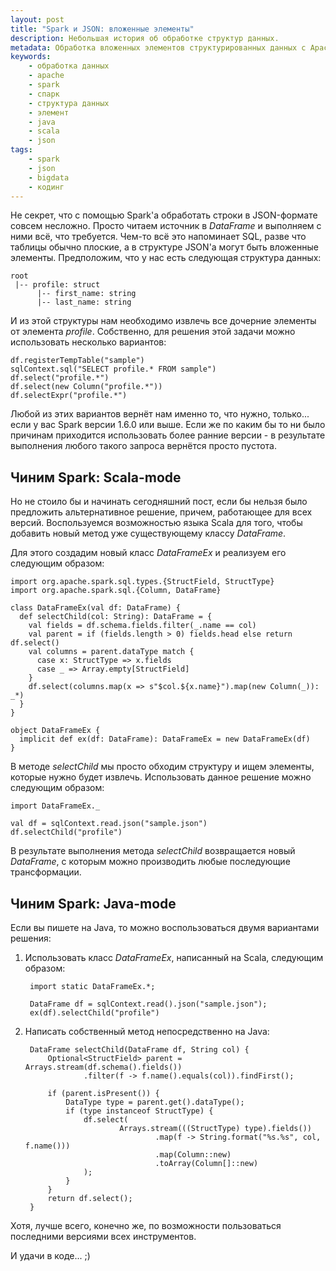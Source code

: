 ```yaml
---
layout: post
title: "Spark и JSON: вложенные элементы"
description: Небольшая история об обработке структур данных.
metadata: Обработка вложенных элементов структурированных данных с Apache Spark
keywords:
    - обработка данных
    - apache
    - spark
    - спарк
    - структура данных
    - элемент
    - java
    - scala
    - json
tags:
    - spark
    - json
    - bigdata
    - кодинг
---
```

Не секрет, что с помощью Spark'а обработать строки в JSON-формате совсем несложно.
Просто читаем источник в _DataFrame_ и выполняем с ними всё, что требуется. Чем-то всё это
напоминает SQL, разве что таблицы обычно плоские, а в структуре JSON'а могут быть
вложенные элементы. Предположим, что у нас есть следующая структура данных:

    root
     |-- profile: struct
          |-- first_name: string
          |-- last_name: string

И из этой структуры нам необходимо извлечь все дочерние элементы от элемента _profile_.
Собственно, для решения этой задачи можно использовать несколько вариантов:

    df.registerTempTable("sample")
    sqlContext.sql("SELECT profile.* FROM sample")
    df.select("profile.*")
    df.select(new Column("profile.*"))
    df.selectExpr("profile.*")

Любой из этих вариантов вернёт нам именно то, что нужно, только... если у вас Spark
версии 1.6.0 или выше. Если же по каким бы то ни было причинам приходится использовать
более ранние версии - в результате выполнения любого такого запроса вернётся просто
пустота.

## Чиним Spark: Scala-mode

Но не стоило бы и начинать сегодняшний пост, если бы нельзя было предложить альтернативное
решение, причем, работающее для всех версий. Воспользуемся возможностью языка Scala
для того, чтобы добавить новый метод уже существующему классу _DataFrame_.

Для этого создадим новый класс _DataFrameEx_ и реализуем его следующим образом:

    import org.apache.spark.sql.types.{StructField, StructType}
    import org.apache.spark.sql.{Column, DataFrame}

    class DataFrameEx(val df: DataFrame) {
      def selectChild(col: String): DataFrame = {
        val fields = df.schema.fields.filter(_.name == col)
        val parent = if (fields.length > 0) fields.head else return df.select()
        val columns = parent.dataType match {
          case x: StructType => x.fields
          case _ => Array.empty[StructField]
        }
        df.select(columns.map(x => s"$col.${x.name}").map(new Column(_)): _*)
      }
    }

    object DataFrameEx {
      implicit def ex(df: DataFrame): DataFrameEx = new DataFrameEx(df)
    }

В методе _selectChild_ мы просто обходим структуру и ищем элементы, которые нужно
будет извлечь. Использовать данное решение можно следующим образом:

    import DataFrameEx._

    val df = sqlContext.read.json("sample.json")
    df.selectChild("profile")

В результате выполнения метода _selectChild_ возвращается новый _DataFrame_, с которым
можно производить любые последующие трансформации.

## Чиним Spark: Java-mode

Если вы пишете на Java, то можно воспользоваться двумя вариантами решения:

1. Использовать класс _DataFrameEx_, написанный на Scala, следующим образом:

        import static DataFrameEx.*;

        DataFrame df = sqlContext.read().json("sample.json");
        ex(df).selectChild("profile")

2. Написать собственный метод непосредственно на Java:

        DataFrame selectChild(DataFrame df, String col) {
            Optional<StructField> parent = Arrays.stream(df.schema().fields())
                    .filter(f -> f.name().equals(col)).findFirst();

            if (parent.isPresent()) {
                DataType type = parent.get().dataType();
                if (type instanceof StructType) {
                    df.select(
                            Arrays.stream(((StructType) type).fields())
                                    .map(f -> String.format("%s.%s", col, f.name()))
                                    .map(Column::new)
                                    .toArray(Column[]::new)
                    );
                }
            }
            return df.select();
        }

Хотя, лучше всего, конечно же, по возможности пользоваться последними версиями всех инструментов.

И удачи в коде... ;)
